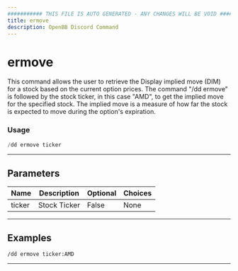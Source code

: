 ```yaml
---
########### THIS FILE IS AUTO GENERATED - ANY CHANGES WILL BE VOID ###########
title: ermove
description: OpenBB Discord Command
---
```


# ermove

This command allows the user to retrieve the Display implied move (DIM) for a stock based on the current option prices. The command "/dd ermove" is followed by the stock ticker, in this case "AMD", to get the implied move for the specified stock. The implied move is a measure of how far the stock is expected to move during the option's expiration.

### Usage

```python wordwrap
/dd ermove ticker
```

---

## Parameters

| Name | Description | Optional | Choices |
| ---- | ----------- | -------- | ------- |
| ticker | Stock Ticker | False | None |


---

## Examples

```
/dd ermove ticker:AMD
```
---
